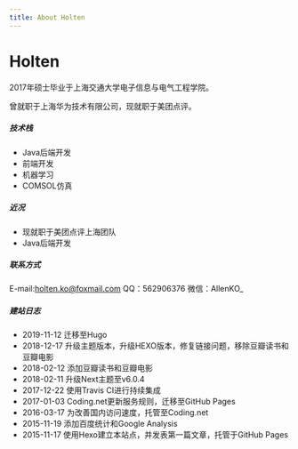 ```yaml
---
title: About Holten
---
```


# Holten

2017年硕士毕业于上海交通大学电子信息与电气工程学院。

曾就职于上海华为技术有限公司，现就职于美团点评。
　
##### 技术栈
+ Java后端开发
+ 前端开发
+ 机器学习
+ COMSOL仿真

##### 近况
+ 现就职于美团点评上海团队
+ Java后端开发

##### 联系方式
E-mail:holten.ko@foxmail.com
QQ：562906376
微信：AllenKO_

##### 建站日志
+ 2019-11-12    迁移至Hugo
+ 2018-12-17    升级主题版本，升级HEXO版本，修复链接问题，移除豆瓣读书和豆瓣电影
+ 2018-02-12    添加豆瓣读书和豆瓣电影
+ 2018-02-11    升级Next主题至v6.0.4
+ 2017-12-22    使用Travis CI进行持续集成
+ 2017-01-03    Coding.net更新服务规则，迁移至GitHub Pages
+ 2016-03-17    为改善国内访问速度，托管至Coding.net
+ 2015-11-19    添加百度统计和Google Analysis
+ 2015-11-17    使用Hexo建立本站点，并发表第一篇文章，托管于GitHub Pages
